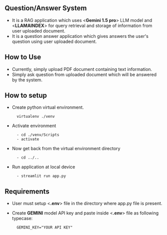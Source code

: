 ## Question/Answer System
- It is a RAG application which uses <**Gemini 1.5 pro**> LLM model and <**LLAMAINDEX**> for query retrieval and storage of information from user uploaded document.
- It is a question answer application which gives answers the user's question using user uploaded document.

## How to Use
- Currently, simply upload PDF document containing text information.
- Simply ask question from uploaded document which will be answered by the system.

## How to setup
- Create python virtual environment.
        
        virtualenv ./venv

- Activate environment

        - cd ./venv/Scripts
        - activate

- Now get back from the virtual environment directory

        - cd ../..

- Run application at local device

        - streamlit run app.py


## Requirements
- User must setup <**.env**> file in the directory where app.py file is present.

- Create **GEMINI** model API key and paste inside <**.env**> file as following typecase:

        GEMINI_KEY="YOUR API KEY"



